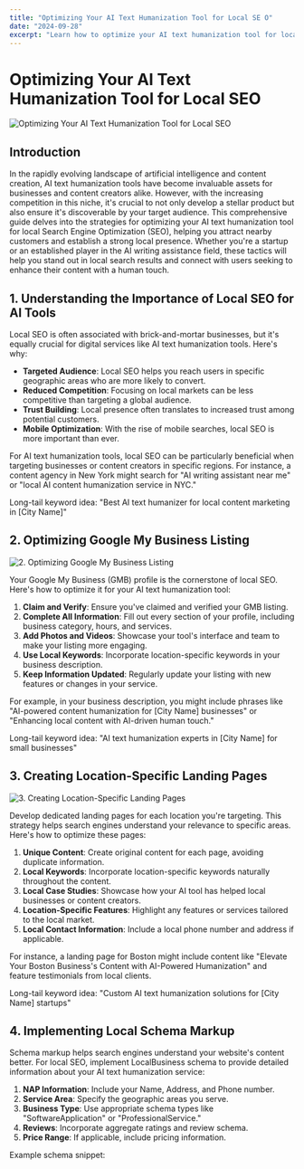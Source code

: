 ```yaml
---
title: "Optimizing Your AI Text Humanization Tool for Local SE O"
date: "2024-09-28"
excerpt: "Learn how to optimize your AI text humanization tool for local search engine optimization to attract nearby customers."
---
```


# Optimizing Your AI Text Humanization Tool for Local SEO

![Optimizing Your AI Text Humanization Tool for Local SEO](/images/01.jpeg)


## Introduction
In the rapidly evolving landscape of artificial intelligence and content creation, AI text humanization tools have become invaluable assets for businesses and content creators alike. However, with the increasing competition in this niche, it's crucial to not only develop a stellar product but also ensure it's discoverable by your target audience. This comprehensive guide delves into the strategies for optimizing your AI text humanization tool for local Search Engine Optimization (SEO), helping you attract nearby customers and establish a strong local presence. Whether you're a startup or an established player in the AI writing assistance field, these tactics will help you stand out in local search results and connect with users seeking to enhance their content with a human touch.

## 1. Understanding the Importance of Local SEO for AI Tools

Local SEO is often associated with brick-and-mortar businesses, but it's equally crucial for digital services like AI text humanization tools. Here's why:

- **Targeted Audience**: Local SEO helps you reach users in specific geographic areas who are more likely to convert.
- **Reduced Competition**: Focusing on local markets can be less competitive than targeting a global audience.
- **Trust Building**: Local presence often translates to increased trust among potential customers.
- **Mobile Optimization**: With the rise of mobile searches, local SEO is more important than ever.

For AI text humanization tools, local SEO can be particularly beneficial when targeting businesses or content creators in specific regions. For instance, a content agency in New York might search for "AI writing assistant near me" or "local AI content humanization service in NYC."

Long-tail keyword idea: "Best AI text humanizer for local content marketing in [City Name]"

## 2. Optimizing Google My Business Listing

![2. Optimizing Google My Business Listing](/images/12.jpeg)


Your Google My Business (GMB) profile is the cornerstone of local SEO. Here's how to optimize it for your AI text humanization tool:

1. **Claim and Verify**: Ensure you've claimed and verified your GMB listing.
2. **Complete All Information**: Fill out every section of your profile, including business category, hours, and services.
3. **Add Photos and Videos**: Showcase your tool's interface and team to make your listing more engaging.
4. **Use Local Keywords**: Incorporate location-specific keywords in your business description.
5. **Keep Information Updated**: Regularly update your listing with new features or changes in your service.

For example, in your business description, you might include phrases like "AI-powered content humanization for [City Name] businesses" or "Enhancing local content with AI-driven human touch."

Long-tail keyword idea: "AI text humanization experts in [City Name] for small businesses"

## 3. Creating Location-Specific Landing Pages

![3. Creating Location-Specific Landing Pages](/images/17.jpeg)


Develop dedicated landing pages for each location you're targeting. This strategy helps search engines understand your relevance to specific areas. Here's how to optimize these pages:

1. **Unique Content**: Create original content for each page, avoiding duplicate information.
2. **Local Keywords**: Incorporate location-specific keywords naturally throughout the content.
3. **Local Case Studies**: Showcase how your AI tool has helped local businesses or content creators.
4. **Location-Specific Features**: Highlight any features or services tailored to the local market.
5. **Local Contact Information**: Include a local phone number and address if applicable.

For instance, a landing page for Boston might include content like "Elevate Your Boston Business's Content with AI-Powered Humanization" and feature testimonials from local clients.

Long-tail keyword idea: "Custom AI text humanization solutions for [City Name] startups"

## 4. Implementing Local Schema Markup

Schema markup helps search engines understand your website's content better. For local SEO, implement LocalBusiness schema to provide detailed information about your AI text humanization service:

1. **NAP Information**: Include your Name, Address, and Phone number.
2. **Service Area**: Specify the geographic areas you serve.
3. **Business Type**: Use appropriate schema types like "SoftwareApplication" or "ProfessionalService."
4. **Reviews**: Incorporate aggregate ratings and review schema.
5. **Price Range**: If applicable, include pricing information.

Example schema snippet: